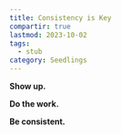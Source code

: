 ```yaml
---
title: Consistency is Key
compartir: true
lastmod: 2023-10-02
tags:
  - stub
category: Seedlings
---
```


**Show up.**

**Do the work.**

**Be consistent.**
